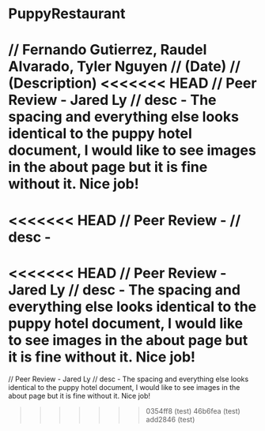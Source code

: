 # PuppyRestaurant
// Fernando Gutierrez, Raudel Alvarado, Tyler Nguyen
// (Date)
// (Description)
<<<<<<< HEAD
// Peer Review - Jared Ly
// desc - The spacing and everything else looks identical to the puppy hotel document, I would like to see images in the about page but it is fine without it. Nice job!
=======
<<<<<<< HEAD
// Peer Review -
// desc - 
=======
<<<<<<< HEAD
// Peer Review - Jared Ly
// desc - The spacing and everything else looks identical to the puppy hotel document, I would like to see images in the about page but it is fine without it. Nice job!
=======
// Peer Review - Jared Ly
// desc - The spacing and everything else looks identical to the puppy hotel document, I would like to see images in the about page but it is fine without it. Nice job!
>>>>>>> 0354ff8 (test)
>>>>>>> 46b6fea (test)
>>>>>>> add2846 (test)
